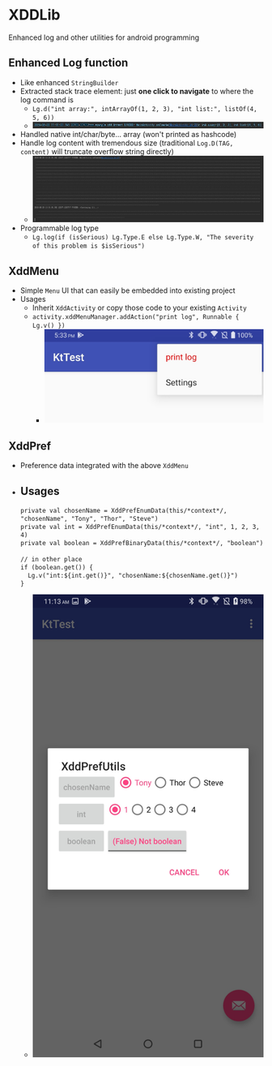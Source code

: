# XDDLib
Enhanced log and other utilities for android programming

## Enhanced Log function
- Like enhanced `StringBuilder`
- Extracted stack trace element: just **one click to navigate** to where the log command is
  - `Lg.d("int array:", intArrayOf(1, 2, 3), "int list:", listOf(4, 5, 6))`
  - ![Lg.d.JPG](nonCodeAsset/Lg.d.JPG)
- Handled native int/char/byte... array (won't printed as hashcode)
- Handle log content with tremendous size (traditional `Log.D(TAG, content)` will truncate overflow string directly)
  - ![Lg.v with long content.JPG](nonCodeAsset/Lg.v%20with%20long%20content.JPG)
- Programmable log type
  - `Lg.log(if (isSerious) Lg.Type.E else Lg.Type.W, "The severity of this problem is $isSerious")`
  
  
## XddMenu
- Simple `Menu` UI that can easily be embedded into existing project
- Usages
  - Inherit `XddActivity` or copy those code to your existing `Activity`
  - `activity.xddMenuManager.addAction("print log", Runnable { Lg.v() })`
    - ![XddMenu.jpg](nonCodeAsset/XddMenu.jpg)
 
## XddPref
- Preference data integrated with the above `XddMenu`
- Usages
  - 
  ```
  private val chosenName = XddPrefEnumData(this/*context*/, "chosenName", "Tony", "Thor", "Steve")
  private val int = XddPrefEnumData(this/*context*/, "int", 1, 2, 3, 4)
  private val boolean = XddPrefBinaryData(this/*context*/, "boolean")
  
  // in other place
  if (boolean.get()) {
    Lg.v("int:${int.get()}", "chosenName:${chosenName.get()}")
  }
  ```
  - ![XddPref.jpg](nonCodeAsset/XddPref.jpg)
 
